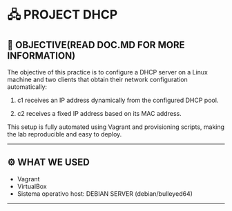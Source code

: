 # 🖧 PROJECT DHCP 

## 📌 OBJECTIVE(READ DOC.MD FOR MORE INFORMATION) 

The objective of this practice is to configure a DHCP server on a Linux machine and two clients that obtain their network configuration automatically:

1. c1 receives an IP address dynamically from the configured DHCP pool.

2. c2 receives a fixed IP address based on its MAC address.

This setup is fully automated using Vagrant and provisioning scripts, making the lab reproducible and easy to deploy.

---

## ⚙️ WHAT WE USED 
- Vagrant
- VirtualBox  
- Sistema operativo host: DEBIAN SERVER (debian/bulleyed64)  

---
